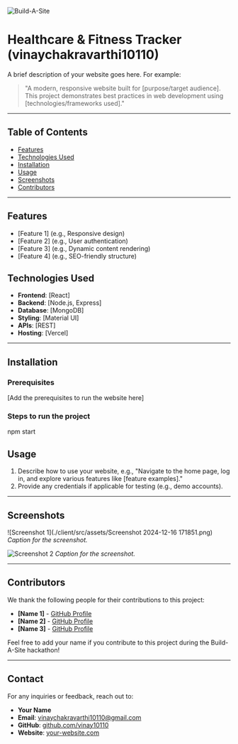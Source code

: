 ![Build-A-Site](https://drive.google.com/file/d/1hCuVMpt5875wH8mUYT_lZXHxD5kmOt-I/view?usp=sharing)

# Healthcare & Fitness Tracker (vinaychakravarthi10110)

A brief description of your website goes here. For example:

> "A modern, responsive website built for [purpose/target audience]. This project demonstrates best practices in web development using [technologies/frameworks used]."

---

## Table of Contents

- [Features](#features)
- [Technologies Used](#technologies-used)
- [Installation](#installation)
- [Usage](#usage)
- [Screenshots](#screenshots)
- [Contributors](#contributors)

---

## Features

- [Feature 1] (e.g., Responsive design)
- [Feature 2] (e.g., User authentication)
- [Feature 3] (e.g., Dynamic content rendering)
- [Feature 4] (e.g., SEO-friendly structure)

## Technologies Used

- **Frontend**: [React]
- **Backend**: [Node.js, Express]
- **Database**: [MongoDB]
- **Styling**: [Material UI]
- **APIs**: [REST]
- **Hosting**: [Vercel]

---

## Installation

### Prerequisites
[Add the prerequisites to run the website here]

### Steps to run the project
npm start

## Usage

1. Describe how to use your website, e.g., "Navigate to the home page, log in, and explore various features like [feature examples]."
2. Provide any credentials if applicable for testing (e.g., demo accounts).

---

## Screenshots

![Screenshot 1](./client/src/assets/Screenshot 2024-12-16 171851.png)
*Caption for the screenshot.*

![Screenshot 2](path/to/screenshot2.png)
*Caption for the screenshot.*

---

## Contributors

We thank the following people for their contributions to this project:

- **[Name 1]** - [GitHub Profile](https://github.com/name1)
- **[Name 2]** - [GitHub Profile](https://github.com/name2)
- **[Name 3]** - [GitHub Profile](https://github.com/name3)

Feel free to add your name if you contribute to this project during the Build-A-Site hackathon!

---

## Contact

For any inquiries or feedback, reach out to:

- **Your Name**
- **Email**: [vinaychakravarthi10110@gmail.com](mailto:vinaychakravarthi10110@gmail.com)
- **GitHub**: [github.com/vinay10110](https://github.com/vinay10110)
- **Website**: [your-website.com](https://your-website.com)
